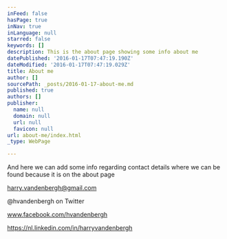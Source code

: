 ```yaml
---
inFeed: false
hasPage: true
inNav: true
inLanguage: null
starred: false
keywords: []
description: This is the about page showing some info about me
datePublished: '2016-01-17T07:47:19.190Z'
dateModified: '2016-01-17T07:47:19.029Z'
title: About me
author: []
sourcePath: _posts/2016-01-17-about-me.md
published: true
authors: []
publisher:
  name: null
  domain: null
  url: null
  favicon: null
url: about-me/index.html
_type: WebPage

---
```

And here we can add some info regarding contact details where we can be found because it is on the about page

harry.vandenbergh@gmail.com

@hvandenbergh on Twitter

www.facebook.com/hvandenbergh

https://nl.linkedin.com/in/harryvandenbergh